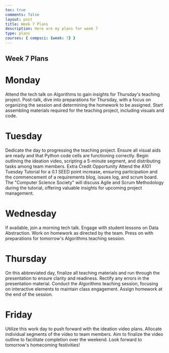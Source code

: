 ```yaml
---
toc: true
comments: false
layout: post
title: Week 7 Plans
description: Here are my plans for week 7
type: plans
courses: { compsci: {week: 7} }
---
```


## Week 7 Plans


# Monday
Attend the tech talk on Algorithms to gain insights for Thursday's teaching project.
Post-talk, dive into preparations for Thursday, with a focus on organizing the session and determining the homework to be assigned.
Start assembling materials required for the teaching project, including visuals and code.
# Tuesday
Dedicate the day to progressing the teaching project.
Ensure all visual aids are ready and that Python code cells are functioning correctly.
Begin outlining the ideation video, scripting a 5-minute segment, and distributing tasks among team members.
Extra Credit Opportunity
Attend the A101 Tuesday Tutorial for a 0.1 SEED point increase, ensuring participation and the commencement of a requirements blog, issues log, and scrum board.
The "Computer Science Society" will discuss Agile and Scrum Methodology during the tutorial, offering valuable insights for upcoming project management.
# Wednesday
If available, join a morning tech talk.
Engage with student lessons on Data Abstraction.
Work on homework as directed by the team.
Press on with preparations for tomorrow's Algorithms teaching session.
# Thursday
On this abbreviated day, finalize all teaching materials and run through the presentation to ensure clarity and readiness.
Rectify any errors in the presentation material.
Conduct the Algorithms teaching session, focusing on interactive elements to maintain class engagement.
Assign homework at the end of the session.
# Friday
Utilize this work day to push forward with the ideation video plans.
Allocate individual segments of the video to team members.
Aim to finalize the video outline to facilitate completion over the weekend.
Look forward to tomorrow's homecoming festivities!